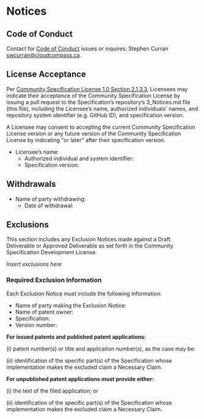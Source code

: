 # Notices

## Code of Conduct

Contact for [Code of Conduct](8._Code_of_Conduct.md) issues or inquires: Stephen Curran [swcurran@cloudcompass.ca](mailto:swcurran@cloudcompass.ca).

## License Acceptance

Per [Community Specification License 1.0 Section 2.1.3.3](https://github.com/CommunitySpecification/1.0/blob/master/1._Community_Specification_License-v1.md), Licensees may indicate their acceptance of the Community Specification License by issuing a pull request to the Specification’s repository’s 3_Notices.md file (this file), including the Licensee’s name, authorized individuals' names, and repository system identifier (e.g. GitHub ID), and specification version.

A Licensee may consent to accepting the current Community Specification License version or any future version of the Community Specification License by indicating "or later" after their specification version.

- Licensee’s name:
  - Authorized individual and system identifier:
  - Specification version:

## Withdrawals

- Name of party withdrawing:
  - Date of withdrawal:

## Exclusions

This section includes any Exclusion Notices made against a Draft Deliverable or Approved Deliverable as set forth in the Community Specification Development License.  

*Insert exclusions here*

### Required Exclusion Information

Each Exclusion Notice must include the following information:

- Name of party making the Exclusion Notice:
- Name of patent owner:
- Specification:
- Version number:

**For issued patents and published patent applications:**

(i) patent number(s) or title and application number(s), as the case may be:

(ii) identification of the specific part(s) of the Specification whose implementation makes the excluded claim a Necessary Claim.

**For unpublished patent applications must provide either:**

(i) the text of the filed application; or

(ii) identification of the specific part(s) of the Specification whose implementation makes the excluded claim a Necessary Claim.
